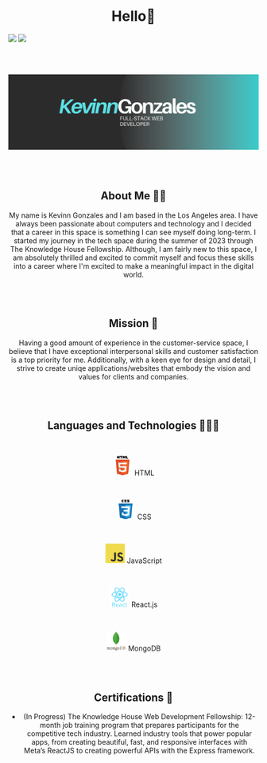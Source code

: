 
<h1 align="center"> Hello👋 </h1>


<a href="https://kevinn-react-portfolio.onrender.com" target="blank"><img src ="https://img.shields.io/badge/website-%23.svg?&style=for-the-badge&logo=www&logoColor=white%22&color=black"></a>
<a href="https://www.linkedin.com/in/kevinngonzales" target="blank"><img target="_blank" src="https://img.shields.io/badge/linkedin-%2312100E.svg?&style=for-the-badge&logo=linkedin&logoColor=white&color=black"/></a>


</br>
</br>

![banner](images/kevinngonzales-banner.png)



</br>
</br>

<h2 align="center">About Me 🏃🏻</h2>
<p align="center"> My name is Kevinn Gonzales and I am based in the Los Angeles area. I have always been passionate about computers and technology and I decided that a career in this space is something I can see myself doing long-term. I started my journey in the tech space during the summer of 2023 through The Knowledge House Fellowship. Although, I am fairly new to this space, I am absolutely thrilled and excited to commit myself and focus these skills into a career where I'm excited to make a meaningful impact in the digital world. 
</p>

</br>
</br>

<h2 align="center">Mission 🚀</h2>
<p align="center"> Having a good amount of experience in the customer-service space, I believe that I have exceptional interpersonal skills and customer satisfaction is a top priority for me. Additionally, with a keen eye for design and detail, I strive to create uniqe applications/websites that embody the vision and values for clients and companies. 
</p>

</br>
</br>

<h2 align="center">Languages and Technologies 🧑🏻‍💻️</h2>

</br>

<p align="center">
<img src="https://raw.githubusercontent.com/devicons/devicon/master/icons/html5/html5-original-wordmark.svg" alt="html5" width="40" height="40"/> HTML  
</p>

</br>

<p align="center">
<img src="https://raw.githubusercontent.com/devicons/devicon/master/icons/css3/css3-original-wordmark.svg" alt="css3" width="40" height="40"/> CSS  
  </p>

</br>
  
<p align="center">
<img src="https://raw.githubusercontent.com/devicons/devicon/master/icons/javascript/javascript-original.svg" alt="javascript" width="40" height="40"/> JavaScript  
  </p>

</br>
  
<p align="center">
<img src="https://raw.githubusercontent.com/devicons/devicon/master/icons/react/react-original-wordmark.svg" alt="react" width="40" height="40"/> React.js  
  </p>

</br>
  
<p align="center">
<img src="https://raw.githubusercontent.com/devicons/devicon/master/icons/mongodb/mongodb-original-wordmark.svg" alt="mongodb" width="40" height="40"/> MongoDB  
</p>

</br>
</br>

<h2 align="center">Certifications 📃</h2> 

<ul align="center"> 
  <li>(In Progress) The Knowledge House Web Development Fellowship:
12-month job training program that prepares participants for the competitive tech industry. Learned industry tools that power popular apps, from creating beautiful, fast, and responsive interfaces with Meta’s ReactJS to creating powerful APIs with the Express framework.
</li>
</ul>







